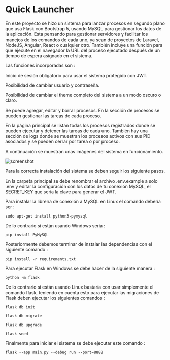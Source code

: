 # Quick Launcher

En este proyecto se hizo un sistema para lanzar procesos en segundo plano que usa Flask con Bootstrap 5, usando MySQL para gestionar los datos de la aplicación. Esta pensando para gestionar servidores y facilitar los manejos de los comandos de cada uno, ya sean de proyectos de Laravel, NodeJS, Angular, React o cualquier otro. También incluye una función para que ejecute en el navegador la URL del proceso ejecutado después de un tiempo de espera asignado en el sistema.

Las funciones incorporadas son : 

Inicio de sesión obligatorio para usar el sistema protegido con JWT.

Posibilidad de cambiar usuario y contraseña.

Posibilidad de cambiar el theme completo del sistema a un modo oscuro o claro.

Se puede agregar, editar y borrar procesos. En la sección de procesos se pueden gestionar las tareas de cada proceso.

En la página principal se listan todas los procesos registrados donde se pueden ejecutar y detener las tareas de cada uno. También hay una sección de logs donde se muestran los procesos activos con sus PID asociados y se pueden cerrar por tarea o por proceso.

A continuación se muestran unas imágenes del sistema en funcionamiento.

![screenshot]()

Para la correcta instalación del sistema se deben seguir los siguiente pasos. 

En la carpeta principal se debe renombrar el archivo .env.example a solo .env y editar la configuración con los datos de tu conexión MySQL, el SECRET_KEY que seria la clave para generar el JWT.

Para instalar la librería de conexión a MySQL en Linux el comando debería ser :

```
sudo apt-get install python3-pymysql
```

De lo contrario si están usando Windows seria :

```
pip install PyMySQL
```

Posteriormente debemos terminar de instalar las dependencias con el siguiente comando : 

```
pip install -r requirements.txt
```

Para ejecutar Flask en Windows se debe hacer de la siguiente manera : 

```
python -m flask
```

De lo contrario si están usando Linux bastaría con usar simplemente el comando flask, teniendo en cuenta esto para ejecutar las migraciones de Flask deben ejecutar los siguientes comandos :

```
flask db init
```
```
flask db migrate
```
```
flask db upgrade
```
```
flask seed
```

Finalmente para iniciar el sistema se debe ejecutar este comando : 

```
flask --app main.py --debug run --port=8888
```